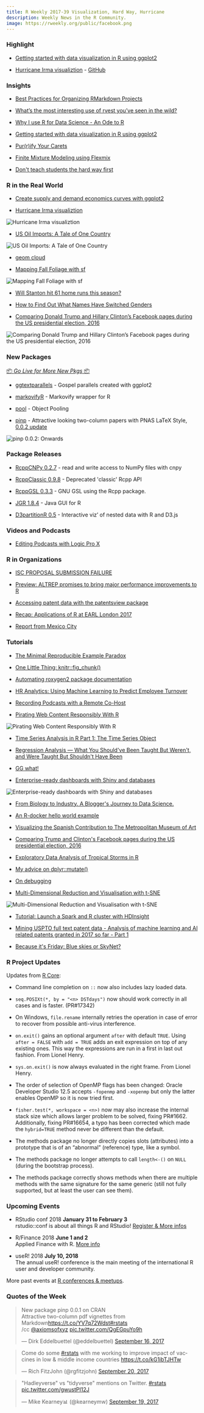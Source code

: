 ```yaml
---
title: R Weekly 2017-39 Visualization, Hard Way, Hurricane
description: Weekly News in the R Community.
image: https://rweekly.org/public/facebook.png
---
```


###  Highlight

+ [Getting started with data visualization in R using ggplot2](http://www.storybench.org/getting-started-data-visualization-r-using-ggplot2/)

+ [Hurricane Irma visualiztion](https://owi.usgs.gov/vizlab/hurricane-irma/) - [GitHub](https://github.com/USGS-VIZLAB/hurricane-irma)

### Insights

+ [Best Practices for Organizing RMarkdown Projects](https://community.rstudio.com/t/best-practices-for-organizing-rmarkdown-projects/914)

+ [What’s the most interesting use of rvest you’ve seen in the wild?](https://community.rstudio.com/t/whats-the-most-interesting-use-of-rvest-youve-seen-in-the-wild/745)

+ [Why I use R for Data Science - An Ode to R](https://shirinG.github.io/blogging/2017/09/19/ode_to_r)

+ [Getting started with data visualization in R using ggplot2](http://www.storybench.org/getting-started-data-visualization-r-using-ggplot2/)

+ [Pur(r)ify Your Carets](http://rsangole.netlify.com/post/pur-r-ify-your-carets/)

+ [Finite Mixture Modeling using Flexmix](https://rsangole.netlify.com/post/finite-mixture-modeling-using-flexmix/)

+ [Don't teach students the hard way first](http://varianceexplained.org/r/teach-hard-way/)

###  R in the Real World

+ [Create supply and demand economics curves with ggplot2](https://www.andrewheiss.com/blog/2017/09/15/create-supply-and-demand-economics-curves-with-ggplot2/)

+ [Hurricane Irma visualiztion](https://github.com/USGS-VIZLAB/hurricane-irma)

![Hurricane Irma visualiztion](https://raw.githubusercontent.com/USGS-VIZLAB/hurricane-irma/12341c59ea5dfcc1d1b5828f8d85470058dd4c6c/images/thumb-landing.png)

+ [US Oil Imports: A Tale of One Country](https://seasmith.github.io/blog/us_oil_imports_a_tale_of_one_country/)

![US Oil Imports: A Tale of One Country](https://seasmith.github.io/blog/us_oil_imports_a_tale_of_one_country_files/figure-html/plot_summary-1.png)

+ [geom cloud](http://www.gilgamath.com/geom-cloud.html)

+ [Mapping Fall Foliage with sf](https://rud.is/b/2017/09/18/mapping-fall-foliage-with-sf/)

![Mapping Fall Foliage with sf](https://i2.wp.com/rud.is/dl/foliage.gif?zoom=3&resize=780%2C468&ssl=1)


+ [Will Stanton hit 61 home runs this season?](http://andrewgelman.com/2017/09/21/will-stanton-hit-61-home-runs-season/)

+ [How to Find Out What Names Have Switched Genders](http://www.marcusbevans.com/find-names-switched-genders/)

+ [Comparing Donald Trump and Hillary Clinton’s Facebook pages during the US presidential election, 2016](http://rforjournalists.com/2017/09/10/comparing-donald-trump-and-hillary-clintons-facebook-pages-during-the-us-presidential-election-2016/)

![Comparing Donald Trump and Hillary Clinton’s Facebook pages during the US presidential election, 2016](https://i2.wp.com/rforjournalists.com/wp-content/uploads/2017/09/prez2016.png?w=1200)

###  New Packages

<p class="added-hostname"><a href="https://rweekly.org/live" target="_blank" class="externalLink">📦 <i>Go Live for More New Pkgs</i> 📦</a></p>

+ [ggtextparallels](https://github.com/daranzolin/ggtextparallels) - Gospel parallels created with ggplot2

+ [markovifyR](https://github.com/abresler/markovifyR) -  Markovify wrapper for R

+ [pool](https://github.com/rstudio/pool) - Object Pooling

+ [pinp](http://dirk.eddelbuettel.com/blog/2017/09/16#pinp_0.0.1) -  Attractive looking two-column papers with PNAS LaTeX Style, [0.0.2 update](http://dirk.eddelbuettel.com/blog/2017/09/20#pinp_0.0.2)

![pinp 0.0.2: Onwards](https://raw.githubusercontent.com/rweekly/image/master/2017-03/pinp.jpg)


### Package Releases

+ [RcppCNPy 0.2.7](http://dirk.eddelbuettel.com/blog/2017/09/23#rcppcnpy_0.2.7) - read and write access to NumPy files with cnpy

+ [RcppClassic 0.9.8](http://dirk.eddelbuettel.com/blog/2017/09/23#rcppclassic_0.9.8) - Deprecated 'classic' Rcpp API

+ [RcppGSL 0.3.3](http://dirk.eddelbuettel.com/blog/2017/09/24/#rcppgsl_0.3.3) - GNU GSL using the Rcpp package.

+ [JGR 1.8.4](https://cran.r-project.org/package=JGR) - Java GUI for R

+ [D3partitionR 0.5](http://enhancedatascience.com/2017/09/20/d3partitionr-0-5-beta/) - Interactive viz’ of nested data with R and D3.js

###  Videos and Podcasts

+ [Editing Podcasts with Logic Pro X](https://simplystatistics.org/2017/09/18/editing-podcasts-logic-pro-x/)

###  R in Organizations

+ [ISC PROPOSAL SUBMISSION FAILURE](https://www.r-consortium.org/blog/2017/09/18/isc-proposal-submission-failure)

+ [Preview: ALTREP promises to bring major performance improvements to R](http://blog.revolutionanalytics.com/2017/09/altrep-preview.html)

+ [Accessing patent data with the patentsview package](http://ropensci.org/blog/blog/2017/09/19/patentsview)

+ [Recap: Applications of R at EARL London 2017](http://blog.revolutionanalytics.com/2017/09/recap-earl-london-2017.html)

+ [Report from Mexico City](https://rviews.rstudio.com/2017/09/21/report-from-mexico-city/)

###  Tutorials

+ [The Minimal Reproducible Example Paradox](https://yihui.name/en/2017/09/the-minimal-reprex-paradox/)

+ [One Little Thing: knitr::fig_chunk()](https://yihui.name/en/2017/09/knitr-fig-chunk/)

+ [Automating roxygen2 package documentation](https://yonicd.github.io/2017-09-18-sinew/)

+ [HR Analytics: Using Machine Learning to Predict Employee Turnover](http://www.business-science.io/business/2017/09/18/hr_employee_attrition.html)

+ [Recording Podcasts with a Remote Co-Host](https://simplystatistics.org/2017/09/20/recording-podcasts-with-a-remote-cohost/)

+ [Pirating Web Content Responsibly With R](https://rud.is/b/2017/09/19/pirating-web-content-responsibly-with-r/)

![Pirating Web Content Responsibly With R](https://i2.wp.com/rud.is/b/wp-content/uploads/2017/09/Plot_Zoom-2.png?zoom=3&resize=780%2C596&ssl=1)

+ [Time Series Analysis in R Part 1: The Time Series Object](https://datascienceplus.com/time-series-analysis-in-r-part-1-the-time-series-object/)

+ [Regression Analysis — What You Should've Been Taught But Weren't,  and Were Taught But Shouldn't Have Been](https://matloff.wordpress.com/2017/09/20/regression-analysis-what-you-shouldve-been-taught-but-werent-and-were-taught-but-shouldnt-have-been/)

+ [GG what!](https://www.mytinyshinys.com/2017/09/20/ggwhat)

+ [Enterprise-ready dashboards with Shiny and databases](https://rviews.rstudio.com/2017/09/20/dashboards-with-r-and-databases/)

![Enterprise-ready dashboards with Shiny and databases](https://raw.githubusercontent.com/rweekly/image/master/2017-03/rstudio-1.png)

+ [From Biology to Industry. A Blogger's Journey to Data Science.](https://shirinG.github.io/blogging/2017/09/20/webinar_biology_to_data_science)

+ [An R-docker hello world example](https://www.symbolix.com.au/blog-main/r-docker-hello)

+ [Visualizing the Spanish Contribution to The Metropolitan Museum of Art](https://fronkonstin.com/2017/09/21/visualizing-the-spanish-contribution-to-the-metropolitan-museum-of-art/)

+ [Comparing Trump and Clinton's Facebook pages during the US presidential election, 2016](https://datascienceplus.com/comparing-trump-and-clintons-facebook-pages-during-the-us-presidential-election-2016/)

+ [Exploratory Data Analysis of Tropical Storms in R](https://www.stoltzmaniac.com/exploratory-data-analysis-of-tropical-storms-in-r/)

+ [My advice on dplyr::mutate()](http://www.win-vector.com/blog/2017/09/my-advice-on-dplyrmutate/)

+ [On debugging](http://www.win-vector.com/blog/2017/09/on-debugging/)

+ [Multi-Dimensional Reduction and Visualisation with t-SNE](https://datascienceplus.com/multi-dimensional-reduction-and-visualisation-with-t-sne/)

![Multi-Dimensional Reduction and Visualisation with t-SNE](https://datascienceplus.com/wp-content/uploads/2017/09/tsne7.png)

+ [Tutorial: Launch a Spark and R cluster with HDInsight](http://blog.revolutionanalytics.com/2017/09/hdinsight-tutorial.html)

+ [Mining USPTO full text patent data - Analysis of machine learning and AI related patents granted in 2017 so far - Part 1](http://www.alexejgossmann.com/patents_part_1/)

+ [Because it's Friday: Blue skies or SkyNet?](http://blog.revolutionanalytics.com/2017/09/because-its-friday-blue-skies-or-skynet.html)


###  R Project Updates

Updates from [R Core](http://developer.r-project.org/blosxom.cgi/R-devel/NEWS):

+ Command line completion on `::` now also includes lazy loaded data.

+ `seq.POSIXt(*, by = "<n> DSTdays")` now should work correctly in all cases and is faster. (PR#17342)

+ On Windows, `file.rename` internally retries the operation in case of error to recover from possible anti-virus interference.

+ `on.exit()` gains an optional argument `after` with default `TRUE`. Using `after = FALSE` with `add = TRUE` adds an exit expression on top of any existing ones. This way the expressions are run in a first in last out fashion. From Lionel Henry.

+ `sys.on.exit()` is now always evaluated in the right frame. From Lionel Henry.

+ The order of selection of OpenMP flags has been changed: Oracle Developer Studio 12.5 accepts `-fopenmp` and `-xopenmp` but only the latter enables OpenMP so it is now tried first.

+ `fisher.test(*, workspace = <n>)` now may also increase the internal stack size which allows larger problem to be solved, fixing PR#1662. Additionally, fixing PR#16654, a typo has been corrected which made the `hybrid=TRUE` method never be different than the default.

+ The methods package no longer directly copies slots (attributes) into a prototype that is of an “abnormal” (reference) type, like a symbol.

+ The methods package no longer attempts to call `length<-()` on `NULL` (during the bootstrap process).

+ The methods package correctly shows methods when there are multiple methods with the same signature for the same generic (still not fully supported, but at least the user can see them).

###  Upcoming Events

+ RStudio conf 2018 **January 31 to February 3** <br />
rstudio::conf is about all things R and RStudio! [Register & More infos](https://www.rstudio.com/conference/)

+ R/Finance 2018 **June 1 and 2** <br />
Applied Finance with R. [More info](http://www.rinfinance.com)

+ useR! 2018 **July 10, 2018** <br />
The annual useR! conference is the main meeting of the international R user and developer community.

More past events at [R conferences & meetups](https://conf.rweekly.org).


###  Quotes of the Week

<blockquote class="twitter-tweet" data-lang="en"><p lang="en" dir="ltr">New package pinp 0.0.1 on CRAN<br>Attractive two-column pdf vignettes from Markdown<a href="https://t.co/YV7q72Wdst">https://t.co/YV7q72Wdst</a><a href="https://twitter.com/hashtag/rstats?src=hash">#rstats</a> <br>/cc <a href="https://twitter.com/axiomsofxyz">@axiomsofxyz</a> <a href="https://t.co/QgEGpuYo9h">pic.twitter.com/QgEGpuYo9h</a></p>&mdash; Dirk Eddelbuettel (@eddelbuettel) <a href="https://twitter.com/eddelbuettel/status/909145322114437120">September 16, 2017</a></blockquote>

<blockquote class="twitter-tweet" data-lang="en"><p lang="en" dir="ltr">Come do some <a href="https://twitter.com/hashtag/rstats?src=hash">#rstats</a> with me working to improve impact of vaccines in low &amp; middle income countries <a href="https://t.co/kG1ibTJHTw">https://t.co/kG1ibTJHTw</a></p>&mdash; Rich FitzJohn (@rgfitzjohn) <a href="https://twitter.com/rgfitzjohn/status/910435498241478662">September 20, 2017</a></blockquote>

<blockquote class="twitter-tweet" data-lang="en"><p lang="ht" dir="ltr">&quot;Hadleyverse&quot; vs &quot;tidyverse&quot; mentions on Twitter. <a href="https://twitter.com/hashtag/rstats?src=hash">#rstats</a> <a href="https://t.co/gwustPI12J">pic.twitter.com/gwustPI12J</a></p>&mdash; Mike Kearney📊 (@kearneymw) <a href="https://twitter.com/kearneymw/status/910135249744662529">September 19, 2017</a></blockquote>
